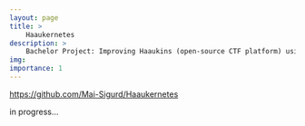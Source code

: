 ```yaml
---
layout: page
title: >
    Haaukernetes
description: >
    Bachelor Project: Improving Haaukins (open-source CTF platform) using Kubernetes
img:
importance: 1
---
```


https://github.com/Mai-Sigurd/Haaukernetes

in progress...